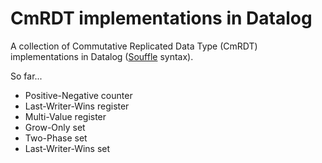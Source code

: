 # CmRDT implementations in Datalog

A collection of Commutative Replicated Data Type (CmRDT) implementations in
Datalog ([Souffle](http://souffle-lang.org) syntax).

So far...

 - Positive-Negative counter
 - Last-Writer-Wins register
 - Multi-Value register
 - Grow-Only set
 - Two-Phase set
 - Last-Writer-Wins set
